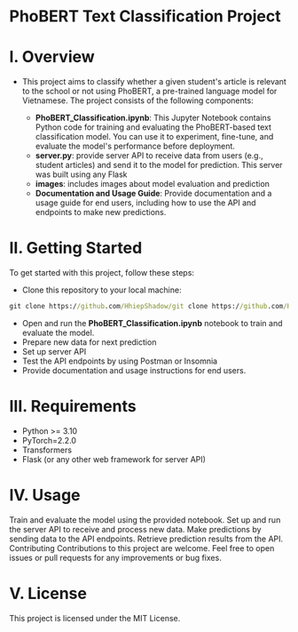<h1>PhoBERT Text Classification Project</h1>

# I. Overview
- This project aims to classify whether a given student's article is relevant to the school or not using PhoBERT, a pre-trained language model for Vietnamese. The project consists of the following components:

  - **PhoBERT_Classification.ipynb**: This Jupyter Notebook contains Python code for training and evaluating the PhoBERT-based text classification model. You can use it to experiment, fine-tune, and evaluate the model's performance before deployment.
  - **server.py**: provide server API to receive data from users (e.g., student articles) and send it to the model for prediction. This server was built using any Flask
  - **images**: includes images about model evaluation and prediction
  - **Documentation and Usage Guide**: Provide documentation and a usage guide for end users, including how to use the API and endpoints to make new predictions.

# II. Getting Started
To get started with this project, follow these steps:

- Clone this repository to your local machine:
```cmd
git clone https://github.com/HhiepShadow/git clone https://github.com/HhiepShadow/NCKH_2023.git.git
```
- Open and run the **PhoBERT_Classification.ipynb** notebook to train and evaluate the model.
- Prepare new data for next prediction
- Set up server API 
- Test the API endpoints by using Postman or Insomnia
- Provide documentation and usage instructions for end users.

# III. Requirements
- Python >= 3.10
- PyTorch=2.2.0
- Transformers
- Flask (or any other web framework for server API)

# IV. Usage
Train and evaluate the model using the provided notebook.
Set up and run the server API to receive and process new data.
Make predictions by sending data to the API endpoints.
Retrieve prediction results from the API.
Contributing
Contributions to this project are welcome. Feel free to open issues or pull requests for any improvements or bug fixes.

# V. License
This project is licensed under the MIT License.

